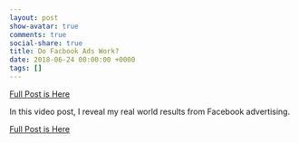 ```yaml
---
layout: post
show-avatar: true
comments: true
social-share: true
title: Do Facbook Ads Work?
date: 2018-06-24 00:00:00 +0000
tags: []
---
```

[Full Post is Here](https://sagan.one/blog/2018/6/6/do-facebook-ads-work)

In this video post, I reveal my real world results from Facebook advertising.

[Full Post is Here](https://sagan.one/blog/2018/6/6/do-facebook-ads-work)